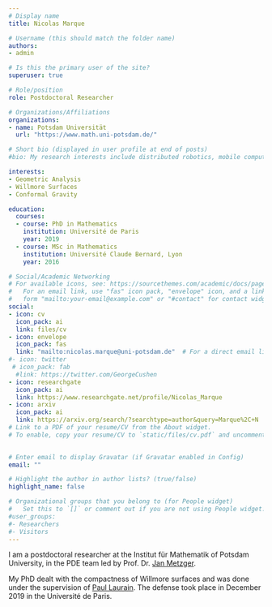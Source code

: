 ```yaml
---
# Display name
title: Nicolas Marque

# Username (this should match the folder name)
authors:
- admin

# Is this the primary user of the site?
superuser: true

# Role/position
role: Postdoctoral Researcher

# Organizations/Affiliations
organizations:
- name: Potsdam Universität
  url: "https://www.math.uni-potsdam.de/"

# Short bio (displayed in user profile at end of posts)
#bio: My research interests include distributed robotics, mobile computing and programmable matter.

interests:
- Geometric Analysis
- Willmore Surfaces
- Conformal Gravity

education:
  courses:
  - course: PhD in Mathematics
    institution: Université de Paris
    year: 2019
  - course: MSc in Mathematics
    institution: Université Claude Bernard, Lyon
    year: 2016

# Social/Academic Networking
# For available icons, see: https://sourcethemes.com/academic/docs/page-builder/#icons
#   For an email link, use "fas" icon pack, "envelope" icon, and a link in the
#   form "mailto:your-email@example.com" or "#contact" for contact widget.
social:
- icon: cv
  icon_pack: ai
  link: files/cv
- icon: envelope
  icon_pack: fas
  link: "mailto:nicolas.marque@uni-potsdam.de"  # For a direct email link, use "mailto:test@example.org".
#- icon: twitter
 # icon_pack: fab
  #link: https://twitter.com/GeorgeCushen
- icon: researchgate
  icon_pack: ai
  link: https://www.researchgate.net/profile/Nicolas_Marque
- icon: arxiv
  icon_pack: ai
  link: https://arxiv.org/search/?searchtype=author&query=Marque%2C+N
# Link to a PDF of your resume/CV from the About widget.
# To enable, copy your resume/CV to `static/files/cv.pdf` and uncomment the lines below.
 

# Enter email to display Gravatar (if Gravatar enabled in Config)
email: ""

# Highlight the author in author lists? (true/false)
highlight_name: false

# Organizational groups that you belong to (for People widget)
#   Set this to `[]` or comment out if you are not using People widget.
#user_groups:
#- Researchers
#- Visitors
---
```



I am a postdoctoral researcher at the Institut für Mathematik of Potsdam University, in the PDE team led by Prof. Dr. [Jan Metzger](https://www.math.uni-potsdam.de/professuren/pde/personen/prof-dr-jan-metzger/). 

My PhD dealt with the compactness of Willmore surfaces and was done under the supervision of [Paul Laurain](https://paullaurain.weebly.com/#). The defense took place in December 2019 in the Université de Paris.
